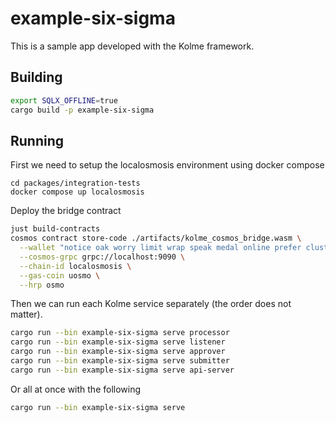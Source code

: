 # example-six-sigma

This is a sample app developed with the Kolme framework.

## Building

```bash
export SQLX_OFFLINE=true
cargo build -p example-six-sigma
```

## Running

First we need to setup the localosmosis environment using docker compose

```
cd packages/integration-tests
docker compose up localosmosis
```

Deploy the bridge contract

```bash
just build-contracts
cosmos contract store-code ./artifacts/kolme_cosmos_bridge.wasm \
  --wallet "notice oak worry limit wrap speak medal online prefer cluster roof addict wrist behave treat actual wasp year salad speed social layer crew genius" \
  --cosmos-grpc grpc://localhost:9090 \
  --chain-id localosmosis \
  --gas-coin uosmo \
  --hrp osmo
```

Then we can run each Kolme service separately (the order does not matter).

```bash
cargo run --bin example-six-sigma serve processor
cargo run --bin example-six-sigma serve listener
cargo run --bin example-six-sigma serve approver
cargo run --bin example-six-sigma serve submitter
cargo run --bin example-six-sigma serve api-server
```

Or all at once with the following

```bash
cargo run --bin example-six-sigma serve
```
